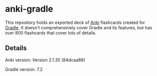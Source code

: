 # anki-gradle
This repository holds an exported deck of [Anki](https://apps.ankiweb.net/) flashcards created for [Gradle](https://docs.gradle.org/7.2/userguide/dependency_management.html). It doesn't comprehensively cover Gradle and its features, but has over 800 flashcards that cover lots of details.

## Details
Anki version: Version 2.1.35 (84dcaa86)

Gradle version: 7.2
